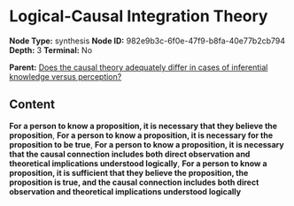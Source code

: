 # Logical-Causal Integration Theory

**Node Type:** synthesis
**Node ID:** 982e9b3c-6f0e-47f9-b8fa-40e77b2cb794
**Depth:** 3
**Terminal:** No

**Parent:** [Does the causal theory adequately differ in cases of inferential knowledge versus perception?](does-the-causal-theory-adequately-differ-in-cases-of-inferential-knowledge-versus-perception.md)

## Content

**For a person to know a proposition, it is necessary that they believe the proposition**, **For a person to know a proposition, it is necessary for the proposition to be true**, **For a person to know a proposition, it is necessary that the causal connection includes both direct observation and theoretical implications understood logically**, **For a person to know a proposition, it is sufficient that they believe the proposition, the proposition is true, and the causal connection includes both direct observation and theoretical implications understood logically**
